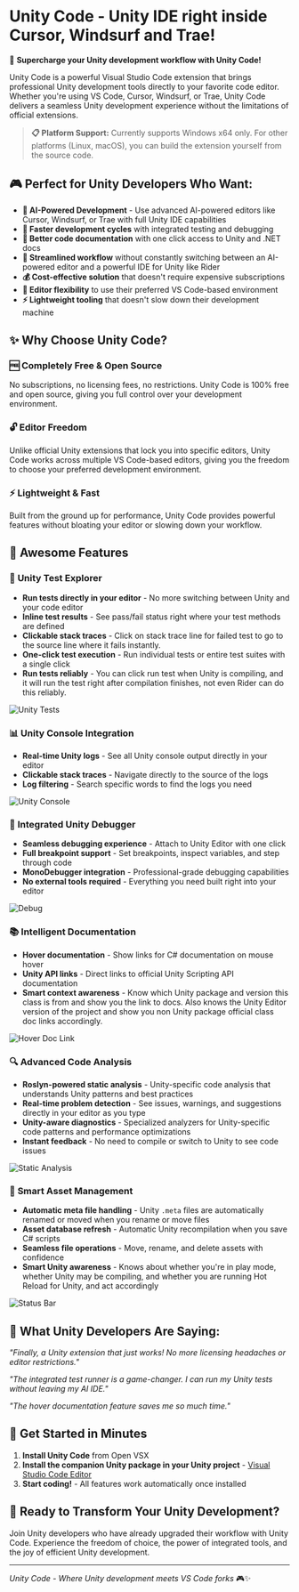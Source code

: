 # Unity Code - Unity IDE right inside Cursor, Windsurf and Trae!

🚀 **Supercharge your Unity development workflow with Unity Code!**

Unity Code is a powerful Visual Studio Code extension that brings professional Unity development tools directly to your favorite code editor. Whether you're using VS Code, Cursor, Windsurf, or Trae, Unity Code delivers a seamless Unity development experience without the limitations of official extensions.

> **📋 Platform Support:** Currently supports Windows x64 only. For other platforms (Linux, macOS), you can build the extension yourself from the source code.

## 🎮 Perfect for Unity Developers Who Want:

- **🤖 AI-Powered Development** - Use advanced AI-powered editors like Cursor, Windsurf, or Trae with full Unity IDE capabilities
- **🚀 Faster development cycles** with integrated testing and debugging
- **📖 Better code documentation** with one click access to Unity and .NET docs
- **🔧 Streamlined workflow** without constantly switching between an AI-powered editor and a powerful IDE for Unity like Rider
- **💰 Cost-effective solution** that doesn't require expensive subscriptions
- **🎯 Editor flexibility** to use their preferred VS Code-based environment
- **⚡ Lightweight tooling** that doesn't slow down their development machine

## ✨ Why Choose Unity Code?

### 🆓 **Completely Free & Open Source**
No subscriptions, no licensing fees, no restrictions. Unity Code is 100% free and open source, giving you full control over your development environment.

### 🔓 **Editor Freedom**
Unlike official Unity extensions that lock you into specific editors, Unity Code works across multiple VS Code-based editors, giving you the freedom to choose your preferred development environment.

### ⚡ **Lightweight & Fast**
Built from the ground up for performance, Unity Code provides powerful features without bloating your editor or slowing down your workflow.

## 🎯 Awesome Features

### 🧪 **Unity Test Explorer**
- **Run tests directly in your editor** - No more switching between Unity and your code editor
- **Inline test results** - See pass/fail status right where your test methods are defined
- **Clickable stack traces** - Click on stack trace line for failed test to go to the source line where it fails instantly.
- **One-click test execution** - Run individual tests or entire test suites with a single click
- **Run tests reliably** - You can click run test when Unity is compiling, and it will run the test right after compilation finishes, not even Rider can do this reliably.

![Unity Tests](./assets/Run%20Unity%20Tests%20In%20Trae.png)

### 📊 **Unity Console Integration**
- **Real-time Unity logs** - See all Unity console output directly in your editor
- **Clickable stack traces** - Navigate directly to the source of the logs
- **Log filtering** - Search specific words to find the logs you need

![Unity Console](./assets/Unity%20Console%20in%20Trae.png)

### 🐛 **Integrated Unity Debugger**
- **Seamless debugging experience** - Attach to Unity Editor with one click
- **Full breakpoint support** - Set breakpoints, inspect variables, and step through code
- **MonoDebugger integration** - Professional-grade debugging capabilities
- **No external tools required** - Everything you need built right into your editor

![Debug](./assets/Debug%20in%20Trae.png)

### 📚 **Intelligent Documentation**
- **Hover documentation** - Show links for C# documentation on mouse hover
- **Unity API links** - Direct links to official Unity Scripting API documentation
- **Smart context awareness** - Know which Unity package and version this class is from and show you the link to docs. Also knows the Unity Editor version of the project and show you non Unity package official class doc links accordingly.

![Hover Doc Link](./assets/Hover%20Doc%20Link.png)


### 🔍 **Advanced Code Analysis**
- **Roslyn-powered static analysis** - Unity-specific code analysis that understands Unity patterns and best practices
- **Real-time problem detection** - See issues, warnings, and suggestions directly in your editor as you type
- **Unity-aware diagnostics** - Specialized analyzers for Unity-specific code patterns and performance optimizations
- **Instant feedback** - No need to compile or switch to Unity to see code issues

![Static Analysis](./assets/Static%20Analysis.png)

### 🔄 **Smart Asset Management**
- **Automatic meta file handling** - Unity `.meta` files are automatically renamed or moved when you rename or move files
- **Asset database refresh** - Automatic Unity recompilation when you save C# scripts
- **Seamless file operations** - Move, rename, and delete assets with confidence
- **Smart Unity awareness** - Knows about whether you're in play mode, whether Unity may be compiling, and whether you are running Hot Reload for Unity, and act accordingly

![Status Bar](./assets/Status%20Bar.png)

## 🌟 What Unity Developers Are Saying:

*"Finally, a Unity extension that just works! No more licensing headaches or editor restrictions."*

*"The integrated test runner is a game-changer. I can run my Unity tests without leaving my AI IDE."*

*"The hover documentation feature saves me so much time."*

## 🚀 Get Started in Minutes

1. **Install Unity Code** from Open VSX
2. **Install the companion Unity package in your Unity project** - [Visual Studio Code Editor](https://github.com/hackerzhuli/com.hackerzhuli.code)
3. **Start coding!** - All features work automatically once installed

## 🎯 Ready to Transform Your Unity Development?

Join Unity developers who have already upgraded their workflow with Unity Code. Experience the freedom of choice, the power of integrated tools, and the joy of efficient Unity development.

---

*Unity Code - Where Unity development meets VS Code forks* 🎮✨